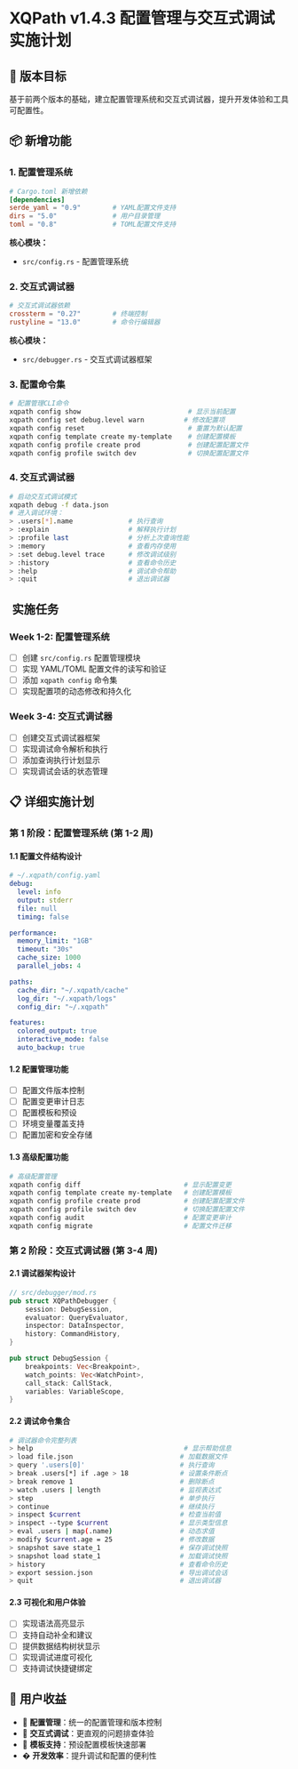 # XQPath v1.4.3 配置管理与交互式调试实施计划

## 🎯 版本目标

基于前两个版本的基础，建立配置管理系统和交互式调试器，提升开发体验和工具可配置性。

## 📦 新增功能

### 1. 配置管理系统

```toml
# Cargo.toml 新增依赖
[dependencies]
serde_yaml = "0.9"        # YAML配置文件支持
dirs = "5.0"              # 用户目录管理
toml = "0.8"              # TOML配置文件支持
```

**核心模块：**

- `src/config.rs` - 配置管理系统

### 2. 交互式调试器

```toml
# 交互式调试器依赖
crossterm = "0.27"        # 终端控制
rustyline = "13.0"        # 命令行编辑器
```

**核心模块：**

- `src/debugger.rs` - 交互式调试器框架

### 3. 配置命令集

```bash
# 配置管理CLI命令
xqpath config show                           # 显示当前配置
xqpath config set debug.level warn          # 修改配置项
xqpath config reset                          # 重置为默认配置
xqpath config template create my-template    # 创建配置模板
xqpath config profile create prod            # 创建配置配置文件
xqpath config profile switch dev             # 切换配置配置文件
```

### 4. 交互式调试器

```bash
# 启动交互式调试模式
xqpath debug -f data.json
# 进入调试环境：
> .users[*].name              # 执行查询
> :explain                    # 解释执行计划
> :profile last               # 分析上次查询性能
> :memory                     # 查看内存使用
> :set debug.level trace      # 修改调试级别
> :history                    # 查看命令历史
> :help                       # 调试命令帮助
> :quit                       # 退出调试器
```

## ️ 实施任务

### Week 1-2: 配置管理系统

- [ ] 创建 `src/config.rs` 配置管理模块
- [ ] 实现 YAML/TOML 配置文件的读写和验证
- [ ] 添加 `xqpath config` 命令集
- [ ] 实现配置项的动态修改和持久化

### Week 3-4: 交互式调试器

- [ ] 创建交互式调试器框架
- [ ] 实现调试命令解析和执行
- [ ] 添加查询执行计划显示
- [ ] 实现调试会话的状态管理

## 📋 详细实施计划

### 第 1 阶段：配置管理系统 (第 1-2 周)

#### 1.1 配置文件结构设计

```yaml
# ~/.xqpath/config.yaml
debug:
  level: info
  output: stderr
  file: null
  timing: false

performance:
  memory_limit: "1GB"
  timeout: "30s"
  cache_size: 1000
  parallel_jobs: 4

paths:
  cache_dir: "~/.xqpath/cache"
  log_dir: "~/.xqpath/logs"
  config_dir: "~/.xqpath"

features:
  colored_output: true
  interactive_mode: false
  auto_backup: true
```

#### 1.2 配置管理功能

- [ ] 配置文件版本控制
- [ ] 配置变更审计日志
- [ ] 配置模板和预设
- [ ] 环境变量覆盖支持
- [ ] 配置加密和安全存储

#### 1.3 高级配置功能

```bash
# 高级配置管理
xqpath config diff                          # 显示配置变更
xqpath config template create my-template   # 创建配置模板
xqpath config profile create prod           # 创建配置配置文件
xqpath config profile switch dev            # 切换配置配置文件
xqpath config audit                         # 配置变更审计
xqpath config migrate                       # 配置文件迁移
```

### 第 2 阶段：交互式调试器 (第 3-4 周)

#### 2.1 调试器架构设计

```rust
// src/debugger/mod.rs
pub struct XQPathDebugger {
    session: DebugSession,
    evaluator: QueryEvaluator,
    inspector: DataInspector,
    history: CommandHistory,
}

pub struct DebugSession {
    breakpoints: Vec<Breakpoint>,
    watch_points: Vec<WatchPoint>,
    call_stack: CallStack,
    variables: VariableScope,
}
```

#### 2.2 调试命令集合

```bash
# 调试器命令完整列表
> help                                      # 显示帮助信息
> load file.json                           # 加载数据文件
> query '.users[0]'                        # 执行查询
> break .users[*] if .age > 18             # 设置条件断点
> break remove 1                           # 删除断点
> watch .users | length                    # 监视表达式
> step                                     # 单步执行
> continue                                 # 继续执行
> inspect $current                         # 检查当前值
> inspect --type $current                  # 显示类型信息
> eval .users | map(.name)                 # 动态求值
> modify $current.age = 25                 # 修改数据
> snapshot save state_1                    # 保存调试快照
> snapshot load state_1                    # 加载调试快照
> history                                  # 查看命令历史
> export session.json                      # 导出调试会话
> quit                                     # 退出调试器
```

#### 2.3 可视化和用户体验

- [ ] 实现语法高亮显示
- [ ] 支持自动补全和建议
- [ ] 提供数据结构树状显示
- [ ] 实现调试进度可视化
- [ ] 支持调试快捷键绑定

## 🎁 用户收益

- 🔧 **配置管理**：统一的配置管理和版本控制
- 🎯 **交互式调试**：更直观的问题排查体验
- 📝 **模板支持**：预设配置模板快速部署
- � **开发效率**：提升调试和配置的便利性
